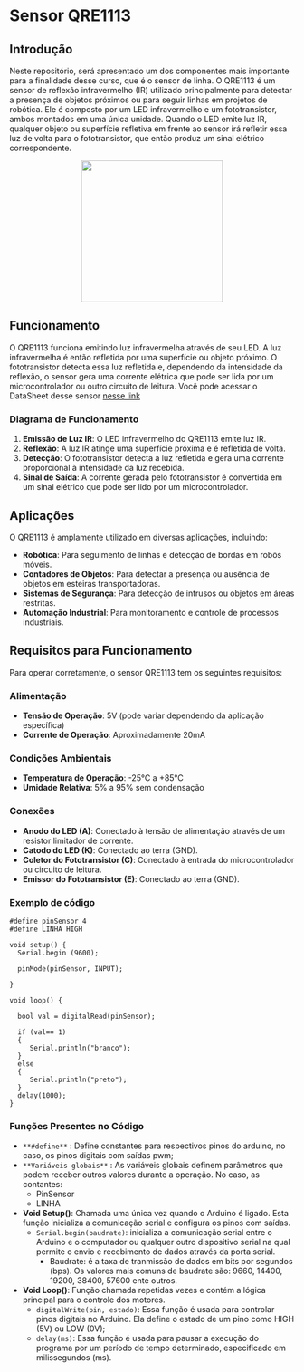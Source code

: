 # Sensor QRE1113

## Introdução

Neste repositório, será apresentado um dos componentes mais importante para a finalidade desse curso, que é o sensor de linha. O QRE1113 é um sensor de reflexão infravermelho (IR) utilizado principalmente para detectar a presença de objetos próximos ou para seguir linhas em projetos de robótica. Ele é composto por um LED infravermelho e um fototransistor, ambos montados em uma única unidade. Quando o LED emite luz IR, qualquer objeto ou superfície refletiva em frente ao sensor irá refletir essa luz de volta para o fototransistor, que então produz um sinal elétrico correspondente.

<div align = "center">
  <img src="https://github.com/Valdemar-Neto/Valdemar-Neto/assets/108936921/2f02c404-8ac1-49fa-a688-6ef2175379d7" width = 250px height= 250px>  
</div>

## Funcionamento

O QRE1113 funciona emitindo luz infravermelha através de seu LED. A luz infravermelha é então refletida por uma superfície ou objeto próximo. O fototransistor detecta essa luz refletida e, dependendo da intensidade da reflexão, o sensor gera uma corrente elétrica que pode ser lida por um microcontrolador ou outro circuito de leitura. Você pode acessar o DataSheet desse sensor [nesse link](https://octopart.com/datasheet/qre1113-onsemi-84331128?msclkid=2bd3f66cff771a7483e6900560e049ed&utm_source=bing&utm_medium=cpc&utm_campaign=b_cpc_latam-br_search_dsa_english_en_usd_all-categories&utm_term=semiconductors&utm_content=Discrete%20Semiconductors%20DSA)

### Diagrama de Funcionamento

1. **Emissão de Luz IR**: O LED infravermelho do QRE1113 emite luz IR.
2. **Reflexão**: A luz IR atinge uma superfície próxima e é refletida de volta.
3. **Detecção**: O fototransistor detecta a luz refletida e gera uma corrente proporcional à intensidade da luz recebida.
4. **Sinal de Saída**: A corrente gerada pelo fototransistor é convertida em um sinal elétrico que pode ser lido por um microcontrolador.

## Aplicações

O QRE1113 é amplamente utilizado em diversas aplicações, incluindo:

- **Robótica**: Para seguimento de linhas e detecção de bordas em robôs móveis.
- **Contadores de Objetos**: Para detectar a presença ou ausência de objetos em esteiras transportadoras.
- **Sistemas de Segurança**: Para detecção de intrusos ou objetos em áreas restritas.
- **Automação Industrial**: Para monitoramento e controle de processos industriais.

## Requisitos para Funcionamento

Para operar corretamente, o sensor QRE1113 tem os seguintes requisitos:

### Alimentação

- **Tensão de Operação**: 5V (pode variar dependendo da aplicação específica)
- **Corrente de Operação**: Aproximadamente 20mA

### Condições Ambientais

- **Temperatura de Operação**: -25°C a +85°C
- **Umidade Relativa**: 5% a 95% sem condensação

### Conexões

- **Anodo do LED (A)**: Conectado à tensão de alimentação através de um resistor limitador de corrente.
- **Catodo do LED (K)**: Conectado ao terra (GND).
- **Coletor do Fototransistor (C)**: Conectado à entrada do microcontrolador ou circuito de leitura.
- **Emissor do Fototransistor (E)**: Conectado ao terra (GND).


### Exemplo de código 
```
#define pinSensor 4
#define LINHA HIGH

void setup() {
  Serial.begin (9600);

  pinMode(pinSensor, INPUT);

}

void loop() {

  bool val = digitalRead(pinSensor);

  if (val== 1)
  {
     Serial.println("branco");
  } 
  else 
  {
     Serial.println("preto");
  }
  delay(1000);
}
```

### Funções Presentes no Código

- ```**#define**``` : Define constantes para respectivos pinos do arduino, no caso, os pinos digitais com saídas pwm;
- ```**Variáveis globais**``` : As variáveis globais definem parâmetros que podem receber outros valores durante a operação. No caso, as contantes:
  - PinSensor
  - LINHA
- **Void Setup()**: Chamada uma única vez quando o Arduino é ligado. Esta função inicializa a comunicação serial e configura os pinos com saídas.
  - ```Serial.begin(baudrate)```: inicializa a comunicação serial entre o Arduino e o computador ou qualquer outro dispositivo serial na qual permite o envio e recebimento de dados através da porta serial.
      - Baudrate: é a taxa de tranmissão de dados em bits por segundos (bps). Os valores mais comuns de baudrate são: 9660, 14400, 19200, 38400, 57600 ente outros.
- **Void Loop()**: Função chamada repetidas vezes e contém a lógica principal para o controle dos motores.
    - ```digitalWrite(pin, estado)```: Essa função é usada para controlar pinos digitais no Arduino. Ela define o estado de um pino como HIGH (5V) ou LOW (0V);
    - ```delay(ms)```: Essa função é usada para pausar a execução do programa por um período de tempo determinado, especificado em milissegundos (ms).



